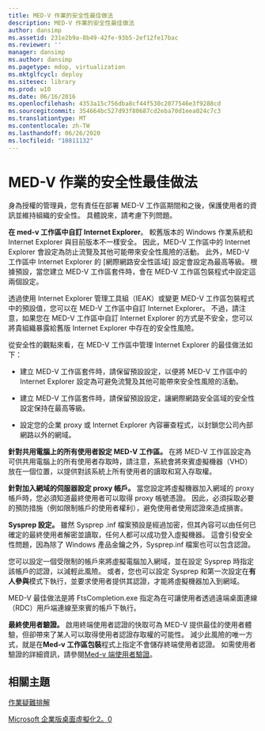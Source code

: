 ```yaml
---
title: MED-V 作業的安全性最佳做法
description: MED-V 作業的安全性最佳做法
author: dansimp
ms.assetid: 231e2b9a-8b49-42fe-93b5-2ef12fe17bac
ms.reviewer: ''
manager: dansimp
ms.author: dansimp
ms.pagetype: mdop, virtualization
ms.mktglfcycl: deploy
ms.sitesec: library
ms.prod: w10
ms.date: 06/16/2016
ms.openlocfilehash: 4353a15c756dba8cf44f530c2077546e3f9288cd
ms.sourcegitcommit: 354664bc527d93f80687cd2eba70d1eea024c7c3
ms.translationtype: MT
ms.contentlocale: zh-TW
ms.lasthandoff: 06/26/2020
ms.locfileid: "10811132"
---
```

# MED-V 作業的安全性最佳做法


身為授權的管理員，您有責任在部署 MED-V 工作區期間和之後，保護使用者的資訊並維持組織的安全性。 具體說來，請考慮下列問題。

**在 med-v 工作區中自訂 Internet Explorer**。 較舊版本的 Windows 作業系統和 Internet Explorer 與目前版本不一樣安全。 因此，MED-V 工作區中的 Internet Explorer 會設定為防止流覽及其他可能帶來安全性風險的活動。 此外，MED-V 工作區中 Internet Explorer 的 [網際網路安全性區域] 設定會設定為最高等級。 根據預設，當您建立 MED-V 工作區套件時，會在 MED-V 工作區包裝程式中設定這兩個設定。

透過使用 Internet Explorer 管理工具組（IEAK）或變更 MED-V 工作區包裝程式中的預設值，您可以在 MED-V 工作區中自訂 Internet Explorer。 不過，請注意，如果您在 MED-V 工作區中自訂 Internet Explorer 的方式是不安全，您可以將貴組織暴露給舊版 Internet Explorer 中存在的安全性風險。

從安全性的觀點來看，在 MED-V 工作區中管理 Internet Explorer 的最佳做法如下：

-   建立 MED-V 工作區套件時，請保留預設設定，以便將 MED-V 工作區中的 Internet Explorer 設定為可避免流覽及其他可能帶來安全性風險的活動。

-   建立 MED-V 工作區套件時，請保留預設設定，讓網際網路安全區域的安全性設定保持在最高等級。

-   設定您的企業 proxy 或 Internet Explorer 內容審查程式，以封鎖您公司內部網路以外的網域。

**針對共用電腦上的所有使用者設定 MED-V 工作區。** 在將 MED-V 工作區設定為可供共用電腦上的所有使用者存取時，請注意，系統會將來賓虛擬機器（VHD）放在一個位置，以提供對該系統上所有使用者的讀取和寫入存取權。

**針對加入網域的伺服器設定 proxy 帳戶。** 當您設定將虛擬機器加入網域的 proxy 帳戶時，您必須知道最終使用者可以取得 proxy 帳號憑證。 因此，必須採取必要的預防措施（例如限制帳戶的使用者權利），避免使用者使用認證來造成損害。

**Sysprep 設定。** 雖然 Sysprep .inf 檔案預設是經過加密，但其內容可以由任何已確定的最終使用者解密並讀取，任何人都可以成功登入虛擬機器。 這會引發安全性問題，因為除了 Windows 產品金鑰之外，Sysprep.inf 檔案也可以包含認證。

您可以設定一個受限制的帳戶來將虛擬電腦加入網域，並在設定 Sysprep 時指定該帳戶的認證，以減輕此風險。 或者，您也可以設定 Sysprep 和第一次設定在**有人參與**模式下執行，並要求使用者提供其認證，才能將虛擬機器加入到網域。

MED-V 最佳做法是將 FtsCompletion.exe 指定為在可讓使用者透過遠端桌面連線（RDC）用戶端連線至來賓的帳戶下執行。

**最終使用者驗證。** 啟用終端使用者認證的快取可為 MED-V 提供最佳的使用者體驗，但卻帶來了某人可以取得使用者認證存取權的可能性。 減少此風險的唯一方式，就是在**Med-v 工作區包裝**程式上指定不會儲存終端使用者認證。 如需使用者驗證的詳細資訊，請參閱[Med-v 端使用者驗證](authentication-of-med-v-end-users.md)。

## 相關主題


[作業疑難排解](operations-troubleshooting-medv2.md)

[Microsoft 企業版桌面虛擬化2。0](index.md)

 

 





